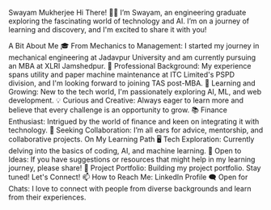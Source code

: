 Swayam Mukherjee
Hi There! 👋🏽
I’m Swayam, an engineering graduate exploring the fascinating world of technology and AI. I’m on a journey of learning and discovery, and I'm excited to share it with you!

A Bit About Me
🎓 From Mechanics to Management: I started my journey in mechanical engineering at Jadavpur University and am currently pursuing an MBA at XLRI Jamshedpur.
💼 Professional Background: My experience spans utility and paper machine maintenance at ITC Limited's PSPD division, and I'm looking forward to joining TAS post-MBA.
🌱 Learning and Growing: New to the tech world, I'm passionately exploring AI, ML, and web development.
💡 Curious and Creative: Always eager to learn more and believe that every challenge is an opportunity to grow.
📚 Finance Enthusiast: Intrigued by the world of finance and keen on integrating it with technology.
🤝 Seeking Collaboration: I’m all ears for advice, mentorship, and collaborative projects.
On My Learning Path
🖥️ Tech Exploration: Currently delving into the basics of coding, AI, and machine learning.
🧠 Open to Ideas: If you have suggestions or resources that might help in my learning journey, please share!
🚧 Project Portfolio: Building my project portfolio. Stay tuned!
Let's Connect!
📫 How to Reach Me: LinkedIn Profile
🗨️ Open for Chats: I love to connect with people from diverse backgrounds and learn from their experiences.

